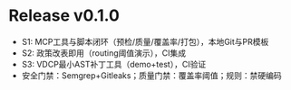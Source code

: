 # Release v0.1.0

- S1: MCP工具与脚本闭环（预检/质量/覆盖率/打包），本地Git与PR模板
- S2: 政策改表即用（routing阈值演示），CI集成
- S3: VDCP最小AST补丁工具（demo+test），CI验证
- 安全门禁：Semgrep+Gitleaks；质量门禁：覆盖率阈值；规则：禁硬编码
